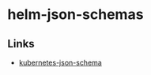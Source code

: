 # helm-json-schemas

## Links

- [kubernetes-json-schema](https://gitlab.wikimedia.org/repos/sre/kubernetes-json-schema)
